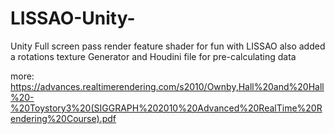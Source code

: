 # LISSAO-Unity-
Unity Full screen pass render feature shader for fun with LISSAO
also added a rotations texture Generator and Houdini file for pre-calculating data

more:
https://advances.realtimerendering.com/s2010/Ownby,Hall%20and%20Hall%20-%20Toystory3%20(SIGGRAPH%202010%20Advanced%20RealTime%20Rendering%20Course).pdf

